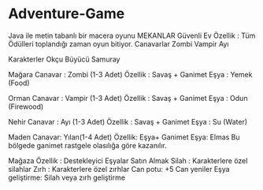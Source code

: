 # Adventure-Game
 Java ile metin tabanlı bir macera oyunu
MEKANLAR
Güvenli Ev
Özellik : Tüm Ödülleri toplandığı zaman oyun bitiyor.
Canavarlar
Zombi 
Vampir 
Ayı

Karakterler
Okçu
Büyücü
Samuray

Mağara
Canavar : Zombi (1-3 Adet)
Özellik : Savaş + Ganimet
Eşya : Yemek (Food)

Orman
Canavar : Vampir (1-3 Adet)
Özellik : Savaş + Ganimet
Eşya : Odun (Firewood)

Nehir
Canavar : Ayı (1-3 Adet)
Özellik : Savaş + Ganimet
Eşya : Su (Water)

Maden
Canavar: Yılan(1-4 Adet)
Özellik: Eşya+ Ganimet
Eşya: Elmas
Bu bölgede ganimet rastgele olasılığa göre kazanılır.

Mağaza
Özellik : Destekleyici Eşyalar Satın Almak
Silah : Karakterlere özel silahlar 
Zırh : Karakterlere özel zırhlar
Can potu: +5 Can yeniler
Eşya geliştirme: Silah veya zırh geliştirme



